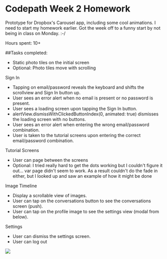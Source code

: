 # Codepath Week 2 Homework

Prototype for Dropbox's Carousel app, including some cool animations. I need to start my homework earlier. Got the week off to a funny start by not being in class on Monday. :-/

Hours spent: 10+

##Tasks completed:

- Static photo tiles on the initial screen
- Optional: Photo tiles move with scrolling

Sign In
- Tapping on email/password reveals the keyboard and shifts the scrollview and Sign In button up.
- User sees an error alert when no email is present or no password is present.
- User sees a loading screen upon tapping the Sign In button.
- alertView.dismissWithClickedButtonIndex(0, animated: true) dismisses the loading screen with no buttons.
- User sees an error alert when entering the wrong email/password combination.
- User is taken to the tutorial screens upon entering the correct email/password combination.

Tutorial Screens
- User can page between the screens 
- Optional: I tried really hard to get the dots working but I couldn't figure it out... var page didn't seem to work.  As a result couldn't do the fade in either, but I looked up and saw an example of how it might be done

Image Timeline
- Display a scrollable view of images.
- User can tap on the conversations button to see the conversations screen (push).
- User can tap on the profile image to see the settings view (modal from below).

Settings
- User can dismiss the settings screen.
- User can log out

<img src="http://cece.is/codepath/week2/Carousel-Demo.gif">
